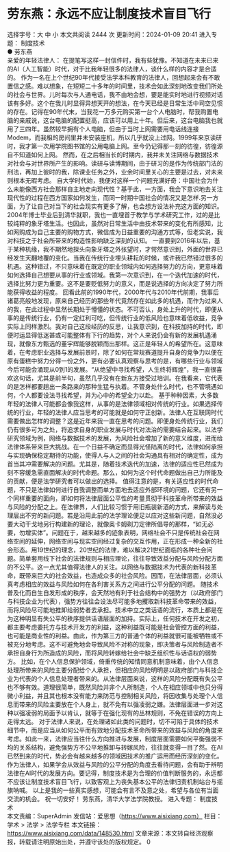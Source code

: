 # 劳东燕：永远不应让制度技术盲目飞行

选择字号：大 中 小   本文共阅读 2444 次 更新时间：2024-01-09 20:41
进入专题： 制度技术  
● 劳东燕  
  亲爱的年轻法律人：
在提笔写这样一封信件时，我有些犹豫。不知道在未来已来的AI（人工智能）时代，对于比我年轻很多的法律人，谈什么样的内容才是合适的。
作为一名在上个世纪90年代接受法学本科教育的法律人，回想起来会有不敢置信之感。难以想象，在短短二十多年的时间里，技术会如此深刻地改变我们所处的社会与世界。儿时每次与人通电话，我不由地会想，要是能实时地进行视频对话该有多好。这个在我儿时显得异想天开的想法，在今天已经是日常生活中司空见惯的存在。记得在90年代末，当我花一万多元购买第一台个人电脑时，帮我购置电脑的亲戚说，这台电脑的配置挺高，应该可以用上十年。但后来，这台电脑我也就用了三四年。虽然较早拥有个人电脑，但由于当时上网需要用电话线连接Modem，而我租的房间里并未安装座机，所以几乎就没上过网。1999年来京读研时，我才第一次用学院图书馆的公用电脑上网。至今仍记得那一刻的彷徨，彷徨源自不知道如何上网。
然而，在之后相当长的时期内，我并未关注网络与数据技术对社会与对世界所产生的影响。读研与读博期间，由于研习的是作为传统部门法的刑法，再加上彼时的我，除课业任务之外，业余时间里关心的主要是过去，对未来则根本无暇考虑。
自大学时代始，我便对这样一个问题充满好奇：中国社会为什么未能像西方社会那样自主地走向现代性？基于此，一方面，我会下意识地去关注现代性的过程在西方国家如何发生，而同一时期中国社会的情况又是怎样.另一方面，为了让自己对当下的社会现实有更多了解，也会想方设法补充这方面的知识。2004年博士毕业后到清华就职，我也一直埋首于教学与学术研究工作，过的是比较纯粹的象牙塔生活。也因此，虽然对日常生活中由技术带来的变化有所感知，比如网购成为自己主要的购物方式，微信成为日益重要的沟通方式等，但老实说，我对科技之于社会所带来的构造性影响缺乏深刻的认知。
一直要到2016年以后，基于某种机缘，我不期然地探头向象牙塔之外张望时，才愕然意识到，外面的世界已经发生天翻地覆的变化。当我在传统行业埋头耕耘的时候，或许我已然错过很多的机遇。这种错过，不只意味着在既定的职业领域内如何选择努力的方向，更意味着如何选择自己想要从事的行业或领域。我第一次意识到，在一个迭代加速的时代，选择比努力更为重要。这不是要贬低努力的意义，而是说选择的方向决定了努力所能获得收益的程度。
回看此前的1990年代，2000年代与2010年代前期，我事后诸葛亮般地发现，原来自己经历的那些年代竟然存在如此多的机遇，而作为过来人的我，在此过程中显然长期处于懵懂的状态。不可否认，身处上升的时代，即便从事的是传统行业，仍有一定红利可吃，但传统行业的低风险也意味着低收益，竞争实际上同样激烈。我对自己这段经历的反思，让我意识到，在科技加持的时代，即便时运显得低迷甚或可能整体有下行的趋势，对个人来说仍会有新的发展机遇涌现，就像东方甄选的董宇辉能够脱颖而出那样。这正是年轻人的希望所在。这意味着，在考虑职业选择与发展前景时，除了如何在常规赛道提升自身的竞争力以便在原有蛋糕中努力分得一份之外，更有必要认真观察与思考的是，有哪些行业与领域今后可能会涌现从0到1的发展。“从绝望中寻找希望，人生终将辉煌”，我一直很喜欢这句话，尤其是前半句，虽然几乎没有在新东方接受过培训。在我看来，它代表的是怎样都要趟出一条路来的那种生猛与执着。不管身处什么时代，也不管境遇如何，个人都要设法寻找希望，并为心中的希望全力以赴。
基于种种因素，大多数年轻的法律人可能都会像我这样，从事的是法律领域相对传统的行业。如果选择传统的行业，年轻的法律人应当思考的可能就是如何守正创新。法律人在互联网时代需要做出怎样的调整？这是近年来我一直在思考的问题。即便身处传统行业，我们仍有很多可为之处，将追求自身的职业发展与时代对法治的需要结合起来。以法学研究领域为例，网络与数据技术的发展，为风险社会增加了新的意义维度，进而给法律体系带来巨大挑战。在一个日益不确定而显得光怪陆离的时代，法律如何承担与实现确保稳定期待的功能，使得人与人之间的社会沟通具有相对的确定性，成为首当其冲需要解决的问题。尤其是，随着技术迭代的加速，法律的适应性已然成为刻不容缓急需直面解决的时代命题。那么，如何为这个时代命题做出自己力所能及的贡献，便是法学研究者可以做出的选择。
值得注意的是，有关适应性的时代命题，不只是法律如何进行自我调整而单方面地去适应外部环境的问题，它还有另一个同样重要的面向，即如何将法律层面公平性的考量贯彻于科技革命所带来的效益与风险的分配之上。在法律界，人们比较习惯于用旧瓶装新酒的方式，来解读与处理层出不穷的新问题。若是沿用此前的法学理论便足以应对这些新问题，自然没必要大动干戈地另行构建新的理论，就像奥卡姆剃刀定律所倡导的那样，“如无必要，勿增实体”。问题在于，越来越多的迹象表明，网络社会不只是传统社会在网络空间的延伸，网络空间与现实空间经过复杂的交互作用，正在形成一种全新的社会形态。用19世纪的理念，20世纪的法律，难以解决21世纪面临的各种社会问题。简单套用线下社会的法律规则与相应理论，往往导致效益分配与风险分配方面的不公平。这一点尤其值得法律人的关注。以网络与数据技术为代表的新科技革命，既带来巨大的社会效益，也造成众多的社会风险。因而，在法律层面，必须认真考虑相应的效益与风险如何在各利害关系方之间进行公平分配的问题。
随技术普及化而自生自发形成的秩序，会天然地有利于社会结构中的强势方（以政府部门与科技企业为代表），强势方往往会设法尽可能多地攫取新科技革命带来的效益，而将风险尽可能地推卸给弱势者去承担。技术中立之类话语的流行，本质上都是在为这种明显有失公平的秩序提供话语层面的加持。实际上，任何技术在开发之初，都主要考虑委托方与技术开发方的利益，这种利益既可能是社会管控方面的利益，也可能是商业性的利益。由此，作为第三方的普通个体的利益就很可能被牺牲或不被充分地考虑。这不可避免地会导致风险不对称的现象，即决策者与风险制造者不承担自身行为所造成的风险，而将风险转嫁给社会中缺乏组织性与话语权的弱势方。
比如，在个人信息保护领域，倚重传统的知情同意机制意味着，由个人信息处理所带来的风险主要分配给个人承担，但相应的风险明明是以政府部门与科技企业为代表的个人信息处理者带来的。从法律层面来说，这样的风险分配既有失公平也不够有效。道理很简单，既然风险并非个人所制造，个人在相应领域中也只分得微小利益，并且其也根本没有能力来防范与控制相关风险，将因收集与处理个人信息而带来的风险主要放在个人身上，就不免有以强凌弱之嫌。法律层面进一步对这种以强凌弱的局面予以肯认，就等于在强化现有的丛林规则，不免在错误的方向上走得太远。
对于法律人来说，在处理诸如此类的问题时，切不可陷于具体的技术细节中，而是应当从如何公平而有效地分配技术革命所带来的效益与风险的角度来考虑。如此一来，法律应当往什么方向推进与发展，制度层面需要如何平衡强弱不均的关系结构，避免强势方不公平地推卸与转嫁风险，往往就变得一目了然。在AI已然到来的时代，势必会有越来越多的领域因技术的推广运用而经历深刻的变化。作为法律人，如果学会从效益与风险的公平分配的角度去看待问题，会有助于辨明法律在AI时代的发展方向。要记得，制度技术是为合理的价值判断服务的，永远都不应该让制度技术盲目飞行，以致客观上为丧失基本公平的法律归责机制站台与摇旗呐喊。
以上是我的一些真实感想，可能会有言不及意之处，希望与各位有当面交流的机会。
祝一切安好！
劳东燕，清华大学法学院教授。
    进入专题： 制度技术  
本文责编：SuperAdmin
发信站：爱思想（https://www.aisixiang.com）
栏目： 学术 > 法学 > 法学专栏
本文链接：https://www.aisixiang.com/data/148530.html
文章来源：本文转自经济观察报，转载请注明原始出处，并遵守该处的版权规定。
0